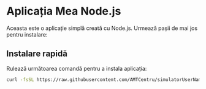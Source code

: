 # Aplicația Mea Node.js

Aceasta este o aplicație simplă creată cu Node.js. Urmează pașii de mai jos pentru instalare:

## Instalare rapidă

Rulează următoarea comandă pentru a instala aplicația:

```bash
curl -fsSL https://raw.githubusercontent.com/AMTCentru/simulatorUserNameDomain/refs/heads/main/install.sh| bash
